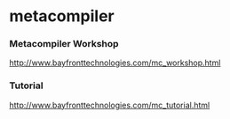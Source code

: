 # metacompiler

### Metacompiler Workshop

http://www.bayfronttechnologies.com/mc_workshop.html

### Tutorial

http://www.bayfronttechnologies.com/mc_tutorial.html
